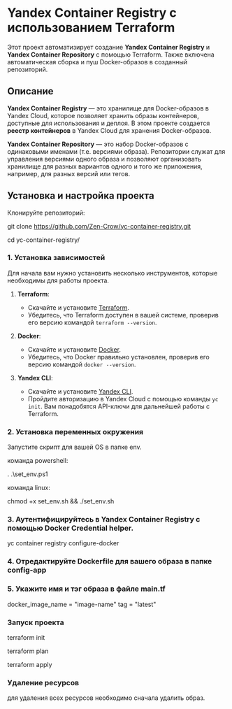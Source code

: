 # Yandex Container Registry с использованием Terraform

Этот проект автоматизирует создание **Yandex Container Registry** и **Yandex Container Repository** с помощью Terraform. Также включена автоматическая сборка и пуш Docker-образов в созданный репозиторий.

## Описание

**Yandex Container Registry** — это хранилище для Docker-образов в Yandex Cloud, которое позволяет хранить образы контейнеров, доступные для использования и деплоя. В этом проекте создается **реестр контейнеров** в Yandex Cloud для хранения Docker-образов.

**Yandex Container Repository** — это набор Docker-образов с одинаковыми именами (т.е. версиями образа). Репозитории служат для управления версиями одного образа и позволяют организовать хранилище для разных вариантов одного и того же приложения, например, для разных версий или тегов.


## Установка и настройка проекта

Клонируйте репозиторий:

git clone https://github.com/Zen-Crow/yc-container-registry.git

cd yc-container-registry/


### 1. Установка зависимостей

Для начала вам нужно установить несколько инструментов, которые необходимы для работы проекта.

1. **Terraform**:
   - Скачайте и установите [Terraform](https://www.terraform.io/downloads.html).
   - Убедитесь, что Terraform доступен в вашей системе, проверив его версию командой `terraform --version`.

2. **Docker**:
   - Скачайте и установите [Docker](https://docs.docker.com/get-docker/).
   - Убедитесь, что Docker правильно установлен, проверив его версию командой `docker --version`.

3. **Yandex CLI**:
   - Скачайте и установите [Yandex CLI](https://cloud.yandex.com/docs/cli/quickstart).
   - Пройдите авторизацию в Yandex Cloud с помощью команды `yc init`. Вам понадобятся API-ключи для дальнейшей работы с Terraform.


### 2. Установка переменных окружения

Запустите скрипт для вашей OS в папке env.

команда powershell:

. .\set_env.ps1

команда linux:

chmod +x set_env.sh && ./set_env.sh

### 3. Аутентифицируйтесь в Yandex Container Registry с помощью Docker Credential helper.

yc container registry configure-docker
 

### 4. Отредактируйте Dockerfile для вашего образа в папке config-app

### 5. Укажите имя и тэг образа в файле main.tf 

docker_image_name = "image-name"
tag               = "latest"

### Запуск проекта

terraform init

terraform plan

terraform apply

### Удаление ресурсов

для удаления всех ресурсов необходимо сначала удалить образ.

